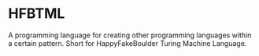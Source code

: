 # HFBTML
A programming language for creating other programming languages within a certain pattern. Short for HappyFakeBoulder Turing Machine Language.
